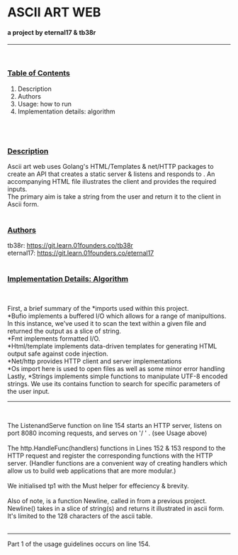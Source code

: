 # ASCII ART WEB

#### a project by eternal17 & tb38r
---
</br>

### <ins>Table of Contents</ins>

1.    Description
2.    Authors
3.    Usage: how to run
4.    Implementation details: algorithm
</br>
</br>



### <ins>Description</ins>

Ascii art web uses Golang's HTML/Templates & net/HTTP packages to create an API that creates a static server & listens and responds to . An accompanying HTML file illustrates the client and provides the required inputs.
</br>
The primary aim is take a string from the user and return it to the client in Ascii form.
</br>
</br>
### <ins>Authors</ins>
tb38r: https://git.learn.01founders.co/tb38r
</br>
eternal17: https://git.learn.01founders.co/eternal17
</br>
</br>
### <ins>Implementation Details: Algorithm</ins>
</br>

First, a brief summary of the *imports used within this project. 
</br>
*Bufio implements a buffered I/O which allows for a range of manipultions. In this instance, we've used it to scan the text within a given file and returned the output as a slice of string.
</br>
*Fmt implements formatted I/O.
</br>
*Html/template implements data-driven templates for generating HTML output safe against code injection.
</br>
*Net/http provides HTTP client and server implementations
</br>
*Os import here is used to open  files as well as some minor error handling
</br>
Lastly, *Strings implements simple functions to manipulate UTF-8 encoded strings. We use its contains function to search for specific parameters of the user input.
</br>
__________________

</br>

The ListenandServe function on line 154 starts an HTTP server, listens on port 8080 incoming requests, and serves on '/ ' . (see Usage above)
</br>
</br>
The http.HandleFunc(handlers) functions in Lines 152 & 153 respond to the HTTP request and register the corresponding functions with the HTTP server.
(Handler functions are a convenient way of creating handlers which allow us to build web applications that are more modular.)
</br>
</br>
We initialised tp1 with the Must helper for effeciency & brevity.
</br>
</br>
Also of note, is a function Newline, called in from a previous project. Newline() takes in a slice of string(s) and returns it illustrated in ascii form. It's limited to the 128 characters of the ascii table.
</br>
</br>
______
Part 1 of the usage guidelines occurs on line 154. 













